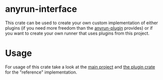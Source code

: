 # anyrun-interface

This crate can be used to create your own custom implementation of either plugins (if you need more freedom than
the [anyrun-plugin](https://github.com/anyrun-org/plugin) provides) or if you want to create your own runner
that uses plugins from this project.

# Usage

For usage of this crate take a look at the [main project](https://github.com/anyrun-org/anyrun) and
[the plugin crate](https://github.com/anyrun-org/plugin) for the "reference" implementation.
